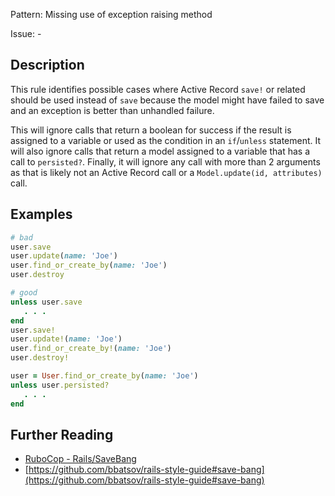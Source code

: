 Pattern: Missing use of exception raising method

Issue: -

## Description

This rule identifies possible cases where Active Record `save!` or related
should be used instead of `save` because the model might have failed to
save and an exception is better than unhandled failure.

This will ignore calls that return a boolean for success if the result
is assigned to a variable or used as the condition in an `if`/`unless`
statement.  It will also ignore calls that return a model assigned to a
variable that has a call to `persisted?`. Finally, it will ignore any
call with more than 2 arguments as that is likely not an Active Record
call or a `Model.update(id, attributes)` call.

## Examples

```ruby
# bad
user.save
user.update(name: 'Joe')
user.find_or_create_by(name: 'Joe')
user.destroy

# good
unless user.save
   . . .
end
user.save!
user.update!(name: 'Joe')
user.find_or_create_by!(name: 'Joe')
user.destroy!

user = User.find_or_create_by(name: 'Joe')
unless user.persisted?
   . . .
end
```

## Further Reading

* [RuboCop - Rails/SaveBang](https://github.com/rubocop-hq/rubocop-rails/tree/master/lib/rubocop/cop/rails#railssavebang)
* [https://github.com/bbatsov/rails-style-guide#save-bang](https://github.com/bbatsov/rails-style-guide#save-bang)
